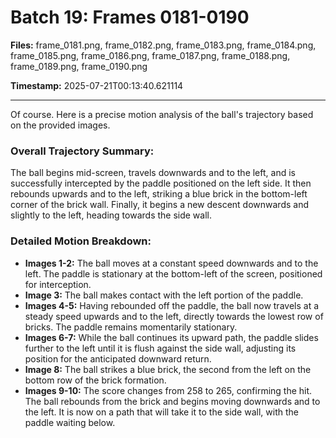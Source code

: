 # Batch 19: Frames 0181-0190

**Files:** frame_0181.png, frame_0182.png, frame_0183.png, frame_0184.png, frame_0185.png, frame_0186.png, frame_0187.png, frame_0188.png, frame_0189.png, frame_0190.png

**Timestamp:** 2025-07-21T00:13:40.621114

---

Of course. Here is a precise motion analysis of the ball's trajectory based on the provided images.

### Overall Trajectory Summary:
The ball begins mid-screen, travels downwards and to the left, and is successfully intercepted by the paddle positioned on the left side. It then rebounds upwards and to the left, striking a blue brick in the bottom-left corner of the brick wall. Finally, it begins a new descent downwards and slightly to the left, heading towards the side wall.

### Detailed Motion Breakdown:
*   **Images 1-2:** The ball moves at a constant speed downwards and to the left. The paddle is stationary at the bottom-left of the screen, positioned for interception.
*   **Image 3:** The ball makes contact with the left portion of the paddle.
*   **Images 4-5:** Having rebounded off the paddle, the ball now travels at a steady speed upwards and to the left, directly towards the lowest row of bricks. The paddle remains momentarily stationary.
*   **Images 6-7:** While the ball continues its upward path, the paddle slides further to the left until it is flush against the side wall, adjusting its position for the anticipated downward return.
*   **Image 8:** The ball strikes a blue brick, the second from the left on the bottom row of the brick formation.
*   **Images 9-10:** The score changes from 258 to 265, confirming the hit. The ball rebounds from the brick and begins moving downwards and to the left. It is now on a path that will take it to the side wall, with the paddle waiting below.
